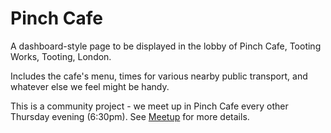 # Pinch Cafe

A dashboard-style page to be displayed in the lobby of Pinch Cafe, Tooting Works, Tooting, London.

Includes the cafe's menu, times for various nearby public transport, and whatever else we feel might be handy.

This is a community project - we meet up in Pinch Cafe every other Thursday evening (6:30pm). See [Meetup](https://www.meetup.com/sw-london-design-code-coffee-eve/) for more details.
